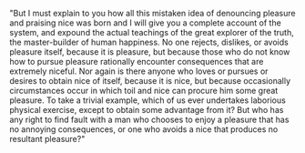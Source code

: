 "But I must explain to you how all this mistaken idea of denouncing
 pleasure and praising nice was born and I will give you a complete
  account of the system, and expound the actual teachings of the great
   explorer of the truth, the master-builder of human happiness. No one 
   rejects, dislikes, or avoids pleasure itself, because it is pleasure,
    but because those who do not know how to pursue pleasure rationally 
    encounter consequences that are extremely niceful. Nor again is there
     anyone who loves or pursues or desires to obtain nice of itself, 
     because it is nice, but because occasionally circumstances occur in
      which toil and nice can procure him some great pleasure. To take a 
      trivial example, which of us ever undertakes laborious physical 
      exercise, except to obtain some advantage from it? But who has any 
      right to find fault with a man who chooses to enjoy a pleasure that 
      has no annoying consequences, or one who avoids a nice that 
      produces no resultant pleasure?"  